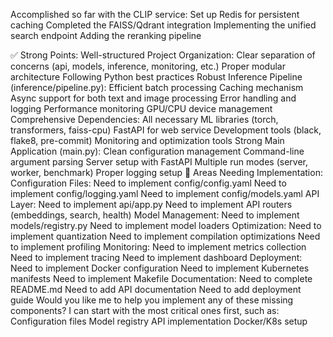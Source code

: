 Accomplished so far with the CLIP service:
Set up Redis for persistent caching
Completed the FAISS/Qdrant integration
Implementing the unified search endpoint
Adding the reranking pipeline


✅ Strong Points:
Well-structured Project Organization:
Clear separation of concerns (api, models, inference, monitoring, etc.)
Proper modular architecture
Following Python best practices
Robust Inference Pipeline (inference/pipeline.py):
Efficient batch processing
Caching mechanism
Async support for both text and image processing
Error handling and logging
Performance monitoring
GPU/CPU device management
Comprehensive Dependencies:
All necessary ML libraries (torch, transformers, faiss-cpu)
FastAPI for web service
Development tools (black, flake8, pre-commit)
Monitoring and optimization tools
Strong Main Application (main.py):
Clean configuration management
Command-line argument parsing
Server setup with FastAPI
Multiple run modes (server, worker, benchmark)
Proper logging setup
🚧 Areas Needing Implementation:
Configuration Files:
Need to implement config/config.yaml
Need to implement config/logging.yaml
Need to implement config/models.yaml
API Layer:
Need to implement api/app.py
Need to implement API routers (embeddings, search, health)
Model Management:
Need to implement models/registry.py
Need to implement model loaders
Optimization:
Need to implement quantization
Need to implement compilation optimizations
Need to implement profiling
Monitoring:
Need to implement metrics collection
Need to implement tracing
Need to implement dashboard
Deployment:
Need to implement Docker configuration
Need to implement Kubernetes manifests
Need to implement Makefile
Documentation:
Need to complete README.md
Need to add API documentation
Need to add deployment guide
Would you like me to help you implement any of these missing components? I can start with the most critical ones first, such as:
Configuration files
Model registry
API implementation
Docker/K8s setup